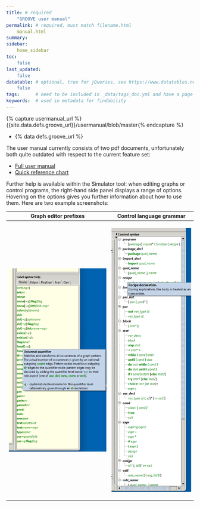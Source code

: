 ```yaml
---
title: # required
    "GROOVE user manual"
permalink: # required, must match filename.html
    manual.html
summary:
sidebar:
    home_sidebar
toc: 
    false
last_updated:
    false
datatable: # optional, true for jQueries, see https://www.datatables.net/
    false
tags:      # need to be included in _data/tags_doc.yml and have a page in tags/
keywords:  # used in metadata for findability
---
```

{% capture usermanual_url %}{{site.data.defs.groove_url}}/usermanual/blob/master{% endcapture %}

- {% data defs.groove_url %}

The user manual currently consists of two pdf documents, unfortunately both quite outdated with respect to the current feature set:

- [Full user manual]({{usermanual_url}}/usermanual.pdf)
- [Quick reference chart]({{usermanual_url}}/quick-reference.pdf)

Further help is available within the Simulator tool: when editing graphs or control programs, the right-hand side panel displays a range of options. Hovering on the options gives you further information about how to use them. Here are two example screenshots:

| Graph editor prefixes | Control language grammar |
|    :-------------------:     |  :---:  |
| &emsp; ![](images/graph-help.png) &emsp; | &emsp; ![](images/control-help.png) &emsp; |
